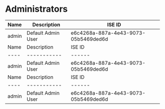 # Administrators
| Name | Description | ISE ID |
| ---- | ----------- | ------ |
| admin | Default Admin User | e6c4268a-887a-4e43-9073-05b5469ded6d |# Administrators
| Name | Description | ISE ID |
| ---- | ----------- | ------ |
| admin | Default Admin User | e6c4268a-887a-4e43-9073-05b5469ded6d |# Administrators
| Name | Description | ISE ID |
| ---- | ----------- | ------ |
| admin | Default Admin User | e6c4268a-887a-4e43-9073-05b5469ded6d |